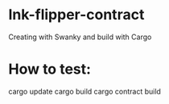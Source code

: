 # Ink-flipper-contract
Creating with  Swanky and build with Cargo

# How to test:
cargo update
cargo build
cargo contract build
